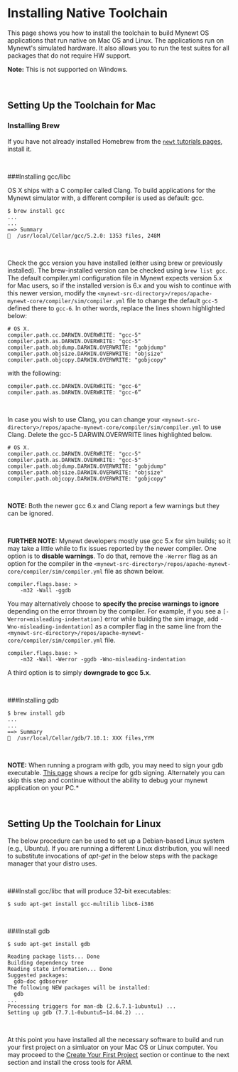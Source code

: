 # Installing Native Toolchain

This page shows you how to install the toolchain to build Mynewt OS applications that run native on Mac OS and Linux. The applications run on  Mynewt's simulated hardware.  It also allows you to run the test suites for all packages that do not require HW support. 

**Note:** This is not supported on Windows.

<br>

## Setting Up the Toolchain for Mac

### Installing Brew

If you have not already installed Homebrew from the [`newt` tutorials pages](../../newt/install/newt_mac.md), install it. 

<br>

###Installing gcc/libc 

OS X ships with a C compiler called Clang.  To build applications for the Mynewt simulator with, a different compiler is used as default: gcc.

```no-highlight
$ brew install gcc
...
...
==> Summary
🍺  /usr/local/Cellar/gcc/5.2.0: 1353 files, 248M
```

<br>

Check the gcc version you have installed (either using brew or previously installed). The brew-installed version can be checked using `brew list gcc`. The default compiler.yml configuration file in Mynewt expects version 5.x for Mac users, so if the installed version is 6.x and you wish to continue with this newer version, modify the `<mynewt-src-directory>/repos/apache-mynewt-core/compiler/sim/compiler.yml` file to change the default `gcc-5` defined there to `gcc-6`. In other words, replace the lines shown highlighted below:

```hl_lines="2 3"
# OS X.
compiler.path.cc.DARWIN.OVERWRITE: "gcc-5"
compiler.path.as.DARWIN.OVERWRITE: "gcc-5"
compiler.path.objdump.DARWIN.OVERWRITE: "gobjdump"
compiler.path.objsize.DARWIN.OVERWRITE: "objsize"
compiler.path.objcopy.DARWIN.OVERWRITE: "gobjcopy"
```
with the following:

```no-highlight
compiler.path.cc.DARWIN.OVERWRITE: "gcc-6"
compiler.path.as.DARWIN.OVERWRITE: "gcc-6”
```

<br>

In case you wish to use Clang, you can change your `<mynewt-src-directory>/repos/apache-mynewt-core/compiler/sim/compiler.yml` to use Clang. Delete the gcc-5 DARWIN.OVERWRITE lines highlighted below.

```hl_lines="2 3"
# OS X.
compiler.path.cc.DARWIN.OVERWRITE: "gcc-5"
compiler.path.as.DARWIN.OVERWRITE: "gcc-5"
compiler.path.objdump.DARWIN.OVERWRITE: "gobjdump"
compiler.path.objsize.DARWIN.OVERWRITE: "objsize"
compiler.path.objcopy.DARWIN.OVERWRITE: "gobjcopy"
```

<br>

**NOTE:** Both the newer gcc 6.x and Clang report a few warnings but they can be ignored.

<br>

**FURTHER NOTE:** Mynewt developers mostly use gcc 5.x for sim builds; so it may take a little while to fix issues reported by the newer compiler. One option is to **disable warnings**. To do that, remove the `-Werror` flag as an option for the compiler in the  `<mynewt-src-directory>/repos/apache-mynewt-core/compiler/sim/compiler.yml` file as shown below. 

```hl_lines="2"
compiler.flags.base: >
    -m32 -Wall -ggdb
```

You may alternatively choose to **specify the precise warnings to ignore** depending on the error thrown by the compiler. For example, if you see a `[-Werror=misleading-indentation]` error while building the sim image, add `-Wno-misleading-indentation]` as a compiler flag in the same line from the `<mynewt-src-directory>/repos/apache-mynewt-core/compiler/sim/compiler.yml` file.

```hl_lines="2"
compiler.flags.base: >
    -m32 -Wall -Werror -ggdb -Wno-misleading-indentation
```


A third option is to simply **downgrade to gcc 5.x**.

<br>

###Installing gdb 

```no-highlight
$ brew install gdb
...
...
==> Summary
🍺  /usr/local/Cellar/gdb/7.10.1: XXX files,YYM
```

<br>

**NOTE:** When running a program with gdb, you may need to sign your gdb
executable.  [This page](https://gcc.gnu.org/onlinedocs/gnat_ugn/Codesigning-the-Debugger.html)
shows a recipe for gdb signing. Alternately you can skip this step and
continue without the ability to debug your mynewt application on your PC.*

<br>

## Setting Up the Toolchain for Linux 

The below procedure can be used to set up a Debian-based Linux system (e.g.,
Ubuntu).  If you are running a different Linux distribution, you will need to
substitute invocations of _apt-get_ in the below steps with the package manager
that your distro uses.

<br>

###Install gcc/libc that will produce 32-bit executables: 
```no-highlight
$ sudo apt-get install gcc-multilib libc6-i386
``` 

<br>
       
###Install gdb 

```no-highlight
$ sudo apt-get install gdb

Reading package lists... Done
Building dependency tree       
Reading state information... Done
Suggested packages:
  gdb-doc gdbserver
The following NEW packages will be installed:
  gdb
...
Processing triggers for man-db (2.6.7.1-1ubuntu1) ...
Setting up gdb (7.7.1-0ubuntu5~14.04.2) ...

```

<br>

At this point you have installed all the necessary software to build and run your first project on a simluator on your Mac OS or Linux computer. You may proceed to the [Create Your First Project](project_create.md) section or continue to the next section and install the cross tools for ARM.
